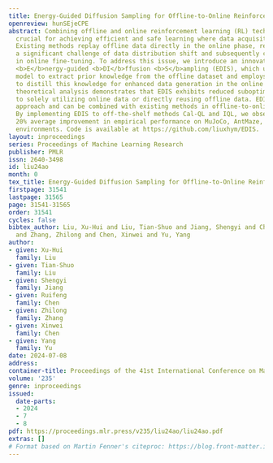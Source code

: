 ```yaml
---
title: Energy-Guided Diffusion Sampling for Offline-to-Online Reinforcement Learning
openreview: hunSEjeCPE
abstract: Combining offline and online reinforcement learning (RL) techniques is indeed
  crucial for achieving efficient and safe learning where data acquisition is expensive.
  Existing methods replay offline data directly in the online phase, resulting in
  a significant challenge of data distribution shift and subsequently causing inefficiency
  in online fine-tuning. To address this issue, we introduce an innovative approach,
  <b>E</b>nergy-guided <b>DI</b>ffusion <b>S</b>ampling (EDIS), which utilizes a diffusion
  model to extract prior knowledge from the offline dataset and employs energy functions
  to distill this knowledge for enhanced data generation in the online phase. The
  theoretical analysis demonstrates that EDIS exhibits reduced suboptimality compared
  to solely utilizing online data or directly reusing offline data. EDIS is a plug-in
  approach and can be combined with existing methods in offline-to-online RL setting.
  By implementing EDIS to off-the-shelf methods Cal-QL and IQL, we observe a notable
  20% average improvement in empirical performance on MuJoCo, AntMaze, and Adroit
  environments. Code is available at https://github.com/liuxhym/EDIS.
layout: inproceedings
series: Proceedings of Machine Learning Research
publisher: PMLR
issn: 2640-3498
id: liu24ao
month: 0
tex_title: Energy-Guided Diffusion Sampling for Offline-to-Online Reinforcement Learning
firstpage: 31541
lastpage: 31565
page: 31541-31565
order: 31541
cycles: false
bibtex_author: Liu, Xu-Hui and Liu, Tian-Shuo and Jiang, Shengyi and Chen, Ruifeng
  and Zhang, Zhilong and Chen, Xinwei and Yu, Yang
author:
- given: Xu-Hui
  family: Liu
- given: Tian-Shuo
  family: Liu
- given: Shengyi
  family: Jiang
- given: Ruifeng
  family: Chen
- given: Zhilong
  family: Zhang
- given: Xinwei
  family: Chen
- given: Yang
  family: Yu
date: 2024-07-08
address:
container-title: Proceedings of the 41st International Conference on Machine Learning
volume: '235'
genre: inproceedings
issued:
  date-parts:
  - 2024
  - 7
  - 8
pdf: https://proceedings.mlr.press/v235/liu24ao/liu24ao.pdf
extras: []
# Format based on Martin Fenner's citeproc: https://blog.front-matter.io/posts/citeproc-yaml-for-bibliographies/
---
```

